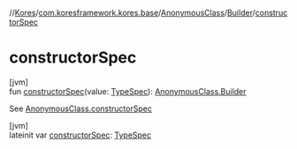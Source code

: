 //[Kores](../../../../index.md)/[com.koresframework.kores.base](../../index.md)/[AnonymousClass](../index.md)/[Builder](index.md)/[constructorSpec](constructor-spec.md)

# constructorSpec

[jvm]\
fun [constructorSpec](constructor-spec.md)(value: [TypeSpec](../../-type-spec/index.md)): [AnonymousClass.Builder](index.md)

See [AnonymousClass.constructorSpec](../constructor-spec.md)

[jvm]\
lateinit var [constructorSpec](constructor-spec.md): [TypeSpec](../../-type-spec/index.md)
